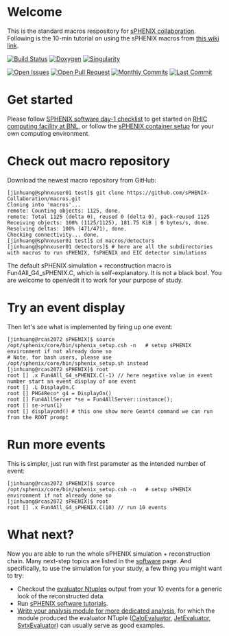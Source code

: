 
# Welcome

This is the standard macros respository for [sPHENIX collaboration](https://www.sphenix.bnl.gov/). Following is the 10-min tutorial on using the sPHENIX macros from [this wiki link](https://wiki.bnl.gov/sPHENIX/index.php/Tutorial/sPHENIX_simulation).

[![Build Status](https://web.sdcc.bnl.gov/jenkins-sphenix/buildStatus/icon?job=sPHENIX/sPHENIX_CoreSoftware_MasterBranch)](https://web.sdcc.bnl.gov/jenkins-sphenix/job/sPHENIX/job/sPHENIX_CoreSoftware_MasterBranch/)
[![Doxygen](https://img.shields.io/badge/code%20reference-Doxygen-green.svg)](https://www.phenix.bnl.gov/WWW/sPHENIX/doxygen/html/)
[![Singularity](https://img.shields.io/badge/container-Singularity%20via%20CVMFS-green.svg)](https://github.com/sPHENIX-Collaboration/Singularity)

[![Open Issues](https://img.shields.io/github/issues/sPHENIX-Collaboration/macros.svg)](https://github.com/sPHENIX-Collaboration/macros/issues)
[![Open Pull Request](https://img.shields.io/github/issues-pr/sPHENIX-Collaboration/macros.svg)](https://github.com/sPHENIX-Collaboration/macros/pulls)
[![Monthly Commits](https://img.shields.io/github/commit-activity/m/sPHENIX-Collaboration/macros.svg)](https://github.com/sPHENIX-Collaboration/macros/commits/master)
[![Last Commit](https://img.shields.io/github/last-commit/sPHENIX-Collaboration/macros.svg)](https://github.com/sPHENIX-Collaboration/macros/commits/master)

# Get started

Please follow [SPHENIX software day-1 checklist](https://wiki.bnl.gov/sPHENIX/index.php/SPHENIX_software_day-1_checklist) to get started on [RHIC computing facility at BNL](https://www.racf.bnl.gov/), or follow the [sPHENIX container setup](https://github.com/sPHENIX-Collaboration/Singularity) for your own computing environment.

# Check out macro repository

Download the newest macro repository from GitHub:

```
[jinhuang@sphnxuser01 test]$ git clone https://github.com/sPHENIX-Collaboration/macros.git
Cloning into 'macros'...
remote: Counting objects: 1125, done.
remote: Total 1125 (delta 0), reused 0 (delta 0), pack-reused 1125
Receiving objects: 100% (1125/1125), 181.75 KiB | 0 bytes/s, done.
Resolving deltas: 100% (471/471), done.
Checking connectivity... done.
[jinhuang@sphnxuser01 test]$ cd macros/detectors
[jinhuang@sphnxuser01 detectors]$ # here are all the subdirectories with macros to run sPHENIX, fsPHENIX and EIC detector simulations
```

The default sPHENIX simulation + reconstruction macro is Fun4All_G4_sPHENIX.C, which is self-explanatory. It is not a black box!. You are welcome to open/edit it to work for your purpose of study.

# Try an event display

Then let's see what is implemented by firing up one event:
```
[jinhuang@rcas2072 sPHENIX]$ source /opt/sphenix/core/bin/sphenix_setup.csh -n   # setup sPHENIX environment if not already done so
# Note, for bash users, please use /opt/sphenix/core/bin/sphenix_setup.sh instead
[jinhuang@rcas2072 sPHENIX]$ root
root [] .x Fun4All_G4_sPHENIX.C(-1) // here negative value in event number start an event display of one event
root [] .L DisplayOn.C 
root [] PHG4Reco* g4 = DisplayOn()
root [] Fun4AllServer *se = Fun4AllServer::instance();
root [] se->run(1)
root [] displaycmd() # this one show more Geant4 command we can run from the ROOT prompt
```


# Run more events

This is simpler, just run with first parameter as the intended number of event:
```
[jinhuang@rcas2072 sPHENIX]$ source /opt/sphenix/core/bin/sphenix_setup.csh -n   # setup sPHENIX environment if not already done so
[jinhuang@rcas2072 sPHENIX]$ root
root [] .x Fun4All_G4_sPHENIX.C(10) // run 10 events
```

# What next?

Now you are able to run the whole sPHENIX simulation + reconstruction chain. Many next-step topics are listed in the [software](https://wiki.bnl.gov/sPHENIX/index.php/Software) page. And specifically, to use the simulation for your study, a few thing you might want to try:

* Checkout the [evaluator Ntuples](https://wiki.bnl.gov/sPHENIX/index.php/Tracking) output from your 10 events for a generic look of the reconstructed data.
* Run [sPHENIX software tutorials](https://github.com/sPHENIX-Collaboration/tutorials).
* [Write your analysis module for more dedicated analysis](https://wiki.bnl.gov/sPHENIX/index.php/Example_of_using_DST_nodes), for which the module produced the evaluator NTuple ([CaloEvaluator](https://sphenix-collaboration.github.io/doxygen/dd/d59/classCaloEvaluator.html), [JetEvaluator](https://sphenix-collaboration.github.io/doxygen/dd/d59/classCaloEvaluator.html), [SvtxEvaluator](https://sphenix-collaboration.github.io/doxygen/d6/d11/classSvtxEvaluator.html)) can usually serve as good examples.
